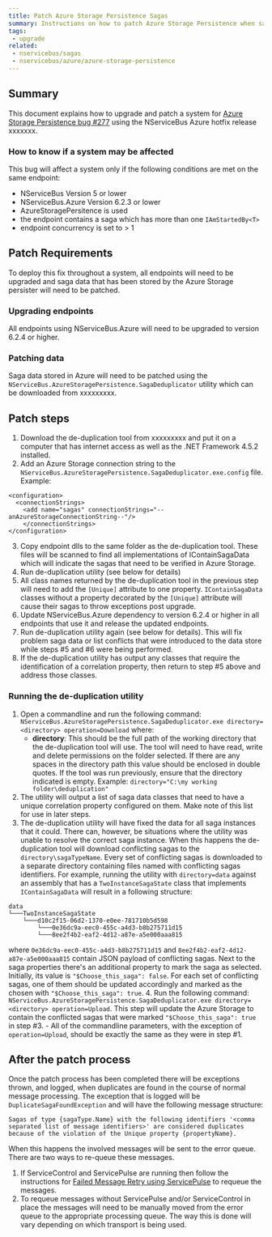 ```yaml
---
title: Patch Azure Storage Persistence Sagas
summary: Instructions on how to patch Azure Storage Persistence when saga duplication occurs.
tags:
 - upgrade
related:
 - nservicebus/sagas
 - nservicebus/azure/azure-storage-persistence
---
```


## Summary

This document explains how to upgrade and patch a system for [Azure Storage Persistence bug #277](https://github.com/Particular/NServiceBus.Azure/issues/277) using the NServiceBus Azure hotfix release xxxxxxx.

### How to know if a system may be affected

This bug will affect a system only if the following conditions are met on the same endpoint: 
- NServiceBus Version 5 or lower
- NServiceBus.Azure Version 6.2.3 or lower
- AzureStoragePersitence is used
- the endpoint contains a saga which has more than one `IAmStartedBy<T>`
- endpoint concurrency is set to > 1

## Patch Requirements
To deploy this fix throughout a system, all endpoints will need to be upgraded and saga data that has been stored by the Azure Storage persister will need to be patched.

### Upgrading endpoints

All endpoints using NServiceBus.Azure will need to be upgraded to version 6.2.4 or higher.

### Patching data
Saga data stored in Azure will need to be patched using the `NServiceBus.AzureStoragePersistence.SagaDeduplicator` utility which can be downloaded from xxxxxxxxx.

## Patch steps

1. Download the de-duplication tool from xxxxxxxxx and put it on a computer that has internet access as well as the .NET Framework 4.5.2 installed.
2. Add an Azure Storage connection string to the `NServiceBus.AzureStoragePersistence.SagaDeduplicator.exe.config` file. Example:
```		
<configuration>  
  <connectionStrings>  
    <add name="sagas" connectionStrings="--anAzureStorageConnectionString--"/>  
	</connectionStrings> 
</configuration>
``` 
3. Copy endpoint dlls to the same folder as the de-duplication tool. These files will be scanned to find all implementations of IContainSagaData which will indicate the sagas that need to be verified in Azure Storage.
4. Run de-duplication utility (see below for details)
5. All class names returned by the de-duplication tool in the previous step will need to add the `[Unique]` attribute to one property. `IContainSagaData` classes without a property decorated by the `[Unique]` attribute will cause their sagas to throw exceptions post upgrade.
6. Update NServiceBus.Azure dependency to version 6.2.4 or higher in all endpoints that use it and release the updated endpoints.
7. Run de-duplication utility again (see below for details). This will fix problem saga data or list conflicts that were introduced to the data store while steps #5 and #6 were being performed.
8. If the de-duplication utility has output any classes that require the identification of a correlation property, then return to step #5 above and address those classes.

### Running the de-duplication utility
1. Open a commandline and run the following command: `NServiceBus.AzureStoragePersistence.SagaDeduplicator.exe directory=<directory> operation=Download` where:
	- **directory**: This should be the full path of the working directory that the de-duplication tool will use. The tool will need to have read, write and delete permissions on the folder selected. If there are any spaces in the directory path this value should be enclosed in double quotes. If the tool was run previously, ensure that the directory indicated is empty. Example: `directory="C:\my working folder\deduplication"`
2. The utility will output a list of saga data classes that need to have a unique correlation property configured on them. Make note of this list for use in later steps.
3. The de-duplication utility will have fixed the data for all saga instances that it could. There can, however, be situations where the utility was unable to resolve the correct saga instance. When this happens the de-duplication tool will download conflicting sagas to the `directory\sagaTypeName`. Every set of conflicting sagas is downloaded to a separate directory containing files named with conflicting sagas identifiers. For example, running the utility with `directory=data` against an assembly that has a `TwoInstanceSagaState` class that implements `IContainSagaData` will result in a following structure:
```
data
└───TwoInstanceSagaState
    └───d10c2f15-06d2-1370-e0ee-781710b5d598
        └───0e36dc9a-eec0-455c-a4d3-b8b275711d15
        └───8ee2f4b2-eaf2-4d12-a87e-a5e000aaa815
```
where `0e36dc9a-eec0-455c-a4d3-b8b275711d15` and `8ee2f4b2-eaf2-4d12-a87e-a5e000aaa815` contain JSON payload of conflicting sagas. Next to the saga properties there's an additional property to mark the saga as selected. Initially, its value is `"$Choose_this_saga": false`. For each set of conflicting sagas, one of them should be updated accordingly and marked as the chosen with `"$Choose_this_saga": true`.
4. Run the following command: `NServiceBus.AzureStoragePersistence.SagaDeduplicator.exe directory=<directory> operation=Upload`. This step will update the Azure Storage to contain the conflicted sagas that were marked `"$Choose_this_saga": true` in step #3.
	- All of the commandline parameters, with the exception of `operation=Upload`, should be exactly the same as they were in step #1.


## After the patch process
Once the patch process has been completed there will be exceptions thrown, and logged, when duplicates are found in the course of normal message processing. The exception that is logged will be `DuplicateSagaFoundException` and will have the following message structure:

	Sagas of type {sagaType.Name} with the following identifiers '<comma separated list of message identifiers>' are considered duplicates because of the violation of the Unique property {propertyName}.

When this happens the involved messages will be sent to the error queue. There are two ways to re-queue these messages.
1. If ServiceControl and ServicePulse are running then follow the instructions for [Failed Message Retry using ServicePulse](/servicepulse/#failed-message-retry) to requeue the messages. 
2. To requeue messages without ServicePulse and/or ServiceControl in place the messages will need to be manually moved from the error queue to the appropriate processing queue. The way this is done will vary depending on which transport is being used.